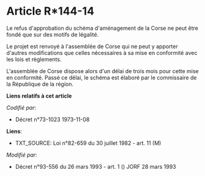 # Article R*144-14

Le refus d'approbation du schéma d'aménagement de la Corse ne peut être fondé que sur des motifs de légalité.

Le projet est renvoyé à l'assemblée de Corse qui ne peut y apporter d'autres modifications que celles nécessaires à sa mise
en conformité avec les lois et règlements.

L'assemblée de Corse dispose alors d'un délai de trois mois pour cette mise en conformité. Passé ce délai, le schéma est
élaboré par le commissaire de la République de la région.

**Liens relatifs à cet article**

_Codifié par_:

  - Décret n°73-1023 1973-11-08

**Liens**:

  - TXT_SOURCE: Loi n°82-659 du 30 juillet 1982 - art. 11 (M)

_Modifié par_:

  - Décret n°93-556 du 26 mars 1993 - art. 1 () JORF 28 mars 1993
